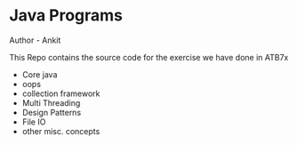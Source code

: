 # Java Programs


Author - Ankit

 This Repo contains the source code for the exercise we have done in ATB7x   

- Core java
- oops
- collection framework
- Multi Threading
- Design Patterns
- File IO
- other misc. concepts
[](https://github.com/user-attachments/files/16118466/Core.Java.pdf)


